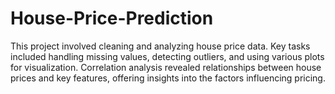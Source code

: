 # House-Price-Prediction
This project involved cleaning and analyzing house price data. Key tasks included handling missing values, detecting outliers, and using various plots for visualization. Correlation analysis revealed relationships between house prices and key features, offering insights into the factors influencing pricing.
